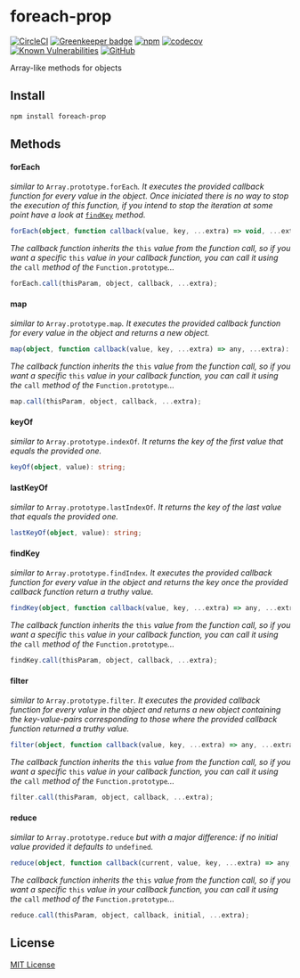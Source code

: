 # foreach-prop

[![CircleCI](https://circleci.com/gh/manferlo81/foreach-prop.svg?style=svg)](https://circleci.com/gh/manferlo81/foreach-prop)  [![Greenkeeper badge](https://badges.greenkeeper.io/manferlo81/foreach-prop.svg)](https://greenkeeper.io/) [![npm](https://img.shields.io/npm/v/foreach-prop.svg)](https://www.npmjs.com/package/foreach-prop) [![codecov](https://codecov.io/gh/manferlo81/foreach-prop/branch/master/graph/badge.svg)](https://codecov.io/gh/manferlo81/foreach-prop) [![Known Vulnerabilities](https://snyk.io/test/github/manferlo81/foreach-prop/badge.svg?targetFile=package.json)](https://snyk.io/test/github/manferlo81/foreach-prop?targetFile=package.json) [![GitHub](https://img.shields.io/github/license/manferlo81/foreach-prop.svg)](LICENSE)

Array-like methods for objects

## Install

```sh
npm install foreach-prop
```

## Methods

#### forEach

*similar to* `Array.prototype.forEach`*. It executes the provided callback function for every value in the object. Once iniciated there is no way to stop the execution of this function, if you intend to stop the iteration at some point have a look at* [`findKey`](#findkey) *method.*

```typescript
forEach(object, function callback(value, key, ...extra) => void, ...extra): void;
```

*The callback function inherits the* `this` *value from the function call, so if you want a specific* `this` *value in your callback function, you can call it using the* `call` *method of the* `Function.prototype`*...*

```javascript
forEach.call(thisParam, object, callback, ...extra);
```

#### map

*similar to* `Array.prototype.map`*. It executes the provided callback function for every value in the object and returns a new object.*

```typescript
map(object, function callback(value, key, ...extra) => any, ...extra): object;
```

*The callback function inherits the* `this` *value from the function call, so if you want a specific* `this` *value in your callback function, you can call it using the* `call` *method of the* `Function.prototype`*...*

```javascript
map.call(thisParam, object, callback, ...extra);
```

#### keyOf

*similar to* `Array.prototype.indexOf`*. It returns the key of the first value that equals the provided one.*

```typescript
keyOf(object, value): string;
```

#### lastKeyOf

*similar to* `Array.prototype.lastIndexOf`*. It returns the key of the last value that equals the provided one.*

```typescript
lastKeyOf(object, value): string;
```

#### findKey

*similar to* `Array.prototype.findIndex`*. It executes the provided callback function for every value in the object and returns the key once the provided callback function return a truthy value.*

```typescript
findKey(object, function callback(value, key, ...extra) => any, ...extra): string;
```

*The callback function inherits the* `this` *value from the function call, so if you want a specific* `this` *value in your callback function, you can call it using the* `call` *method of the* `Function.prototype`*...*

```javascript
findKey.call(thisParam, object, callback, ...extra);
```

#### filter

*similar to* `Array.prototype.filter`*. It executes the provided callback function for every value in the object and returns a new object containing the key-value-pairs corresponding to those where the provided callback function returned a truthy value.*

```typescript
filter(object, function callback(value, key, ...extra) => any, ...extra): object;
```

*The callback function inherits the* `this` *value from the function call, so if you want a specific* `this` *value in your callback function, you can call it using the* `call` *method of the* `Function.prototype`*...*

```javascript
filter.call(thisParam, object, callback, ...extra);
```

#### reduce

*similar to* `Array.prototype.reduce` *but with a major difference: if no initial value provided it defaults to* `undefined`*.*

```typescript
reduce(object, function callback(current, value, key, ...extra) => any, initial, ...extra): any;
```

*The callback function inherits the* `this` *value from the function call, so if you want a specific* `this` *value in your callback function, you can call it using the* `call` *method of the* `Function.prototype`*...*

```javascript
reduce.call(thisParam, object, callback, initial, ...extra);
```

## License

[MIT License](LICENSE)

